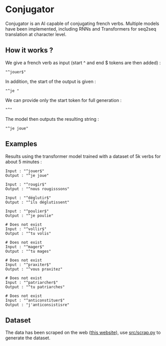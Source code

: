 # Conjugator
Conjugator is an AI capable of conjugating french verbs.
Multiple models have been implemented,
including RNNs and Transformers for seq2seq translation at character level.

## How it works ?
We give a french verb as input (start ^ and end $ tokens are then added) :
```
"^jouer$"
```

In addition, the start of the output is given :
```
"^je "
```

We can provide only the start token for full generation :
```
"^"
```

The model then outputs the resulting string :
```
"^je joue"
```

## Examples
Results using the transformer model trained with a dataset of 5k verbs for
about 5 minutes :
```
Input : "^jouer$"
Output : "^je joue"

Input : "^rougir$"
Output : "^nous rougisssons"

Input : "^déglutir$"
Output : "^ils déglutissent"

Input : "^poulier$"
Output : "^je poulie"

# Does not exist
Input : "^vollir$"
Output : "^tu volis"

# Does not exist
Input : "^mager$"
Output : "^tu mages"

# Does not exist
Input : "^praxiter$"
Output : "^vous praxitez"

# Does not exist
Input : "^patriarcher$"
Output : "^tu patriarches"

# Does not exist
Input : "^anticonstituer$"
Output : "j'anticonsistisre"
```

## Dataset
The data has been scraped on the web ([this website](https://la-conjugaison.nouvelobs.com)), use [src/scrap.py](src/scrap.py) to generate the dataset.

